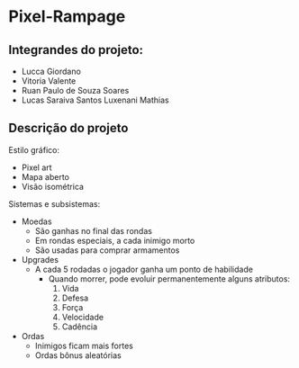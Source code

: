 # Pixel-Rampage

## Integrandes do projeto:

- Lucca Giordano
- Vitoria Valente
- Ruan Paulo de Souza Soares
- Lucas Saraiva Santos Luxenani Mathias

## Descrição do projeto

Estilo gráfico:
  - Pixel art
  - Mapa aberto
  - Visão isométrica

Sistemas e subsistemas:
  - Moedas
    - São ganhas no final das rondas
    - Em rondas especiais, a cada inimigo morto
    - São usadas para comprar armamentos
  - Upgrades
    - A cada 5 rodadas o jogador ganha um ponto de habilidade
      - Quando morrer, pode evoluir permanentemente alguns atributos:
        1. Vida
        2. Defesa
        3. Força
        4. Velocidade
        5. Cadência
  - Ordas
    - Inimigos ficam mais fortes
    - Ordas bônus aleatórias
